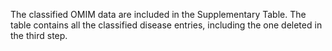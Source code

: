 The classified OMIM data are included in the Supplementary Table. The table contains all the classified disease entries, including the one deleted in the third step.
